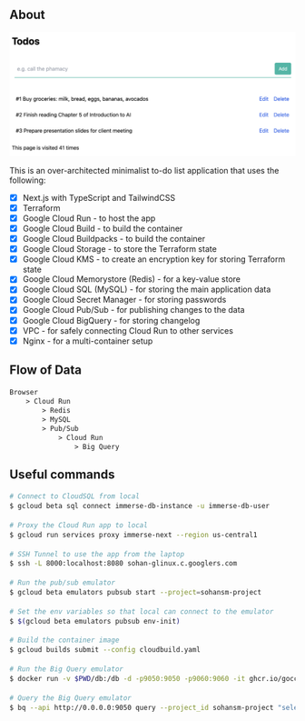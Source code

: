 ## About

![Screenshot](./docs/screenshot.png)

This is an over-architected minimalist to-do list application that uses the following:

- [x] Next.js with TypeScript and TailwindCSS
- [x] Terraform
- [x] Google Cloud Run - to host the app
- [x] Google Cloud Build - to build the container
- [x] Google Cloud Buildpacks - to build the container
- [x] Google Cloud Storage - to store the Terraform state
- [x] Google Cloud KMS - to create an encryption key for storing Terraform state
- [x] Google Cloud Memorystore (Redis) - for a key-value store
- [x] Google Cloud SQL (MySQL) - for storing the main application data
- [x] Google Cloud Secret Manager  - for storing passwords
- [x] Google Cloud Pub/Sub - for publishing changes to the data
- [x] Google Cloud BigQuery - for storing changelog
- [x] VPC - for safely connecting Cloud Run to other services
- [x] Nginx - for a multi-container setup

## Flow of Data

```
Browser
    > Cloud Run
        > Redis
        > MySQL
        > Pub/Sub
            > Cloud Run
                > Big Query

```


## Useful commands

```bash
# Connect to CloudSQL from local
$ gcloud beta sql connect immerse-db-instance -u immerse-db-user

# Proxy the Cloud Run app to local
$ gcloud run services proxy immerse-next --region us-central1

# SSH Tunnel to use the app from the laptop
$ ssh -L 8000:localhost:8080 sohan-glinux.c.googlers.com

# Run the pub/sub emulator
$ gcloud beta emulators pubsub start --project=sohansm-project

# Set the env variables so that local can connect to the emulator
$ $(gcloud beta emulators pubsub env-init)

# Build the container image
$ gcloud builds submit --config cloudbuild.yaml

# Run the Big Query emulator
$ docker run -v $PWD/db:/db -d -p9050:9050 -p9060:9060 -it ghcr.io/goccy/bigquery-emulator:latest --project=sohansm-project --data-from-yaml=/db/bq.yaml

# Query the Big Query emulator
$ bq --api http://0.0.0.0:9050 query --project_id sohansm-project "select * from todos.messages where id = 1"
```
